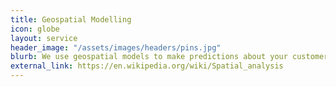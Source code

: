 ```yaml
---
title: Geospatial Modelling
icon: globe
layout: service
header_image: "/assets/images/headers/pins.jpg"
blurb: We use geospatial models to make predictions about your customers based on where they live. We use javascript mapping libraries to produce beautiful interactive maps of your data.
external_link: https://en.wikipedia.org/wiki/Spatial_analysis
---
```

